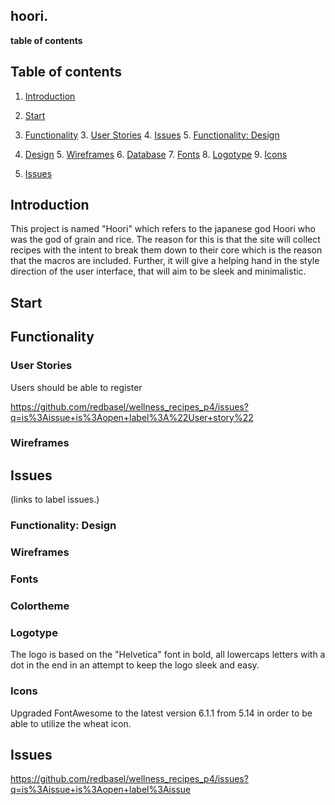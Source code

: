 ## hoori.

**table of contents**

## Table of contents
1. [Introduction](#Introduction)
2. [Start](#Start)
3. [Functionality](#Functionality)
    3. [User Stories](#User-Stories)
    4. [Issues](#Issues)
    5. [Functionality: Design](#Functionality:-Design)
4. [Design](#Design)
    5. [Wireframes](#Wireframes)
    6. [Database](#Database)
    7. [Fonts](#Fonts)
    8. [Logotype](#Logotypes)
    9. [Icons](#Icons) 

5. [Issues](#Issues)




## Introduction

This project is named "Hoori" which refers to the japanese god Hoori who was the god of grain and rice. The reason for this is that the site will collect recipes with the intent to break them down to their core which is the reason that the macros are included. Further, it will give a helping hand in the style direction of the user interface, that will aim to be sleek and minimalistic. 

## Start

## Functionality

### User Stories

Users should be able to register

https://github.com/redbasel/wellness_recipes_p4/issues?q=is%3Aissue+is%3Aopen+label%3A%22User+story%22

### Wireframes

## Issues

(links to label issues.)

### Functionality: Design

### Wireframes

### Fonts

### Colortheme

### Logotype

The logo is based on the "Helvetica" font in bold, all lowercaps letters with a dot in the end in an attempt to keep the logo sleek and easy. 

### Icons

Upgraded FontAwesome to the latest version 6.1.1 from 5.14 in order to be able to utilize the wheat icon. 


## Issues

https://github.com/redbasel/wellness_recipes_p4/issues?q=is%3Aissue+is%3Aopen+label%3Aissue

## 